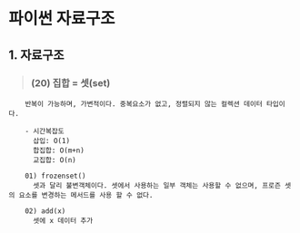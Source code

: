 # 파이썬 자료구조 

## 1. 자료구조
>   ### (20) 집합 = 셋(set)
        반복이 가능하며, 가변적이다. 중복요소가 없고, 정렬되지 않는 컬렉션 데이터 타입이다. 

        - 시간복잡도
          삽입: O(1)
          합집합: O(m+n)
          교집합: O(n)

        01) frozenset()
          셋과 달리 불변객체이다. 셋에서 사용하는 일부 객체는 사용할 수 없으며, 프로즌 셋의 요소를 변경하는 메서드를 사용 할 수 없다.
        
        02) add(x)
          셋에 x 데이터 추가